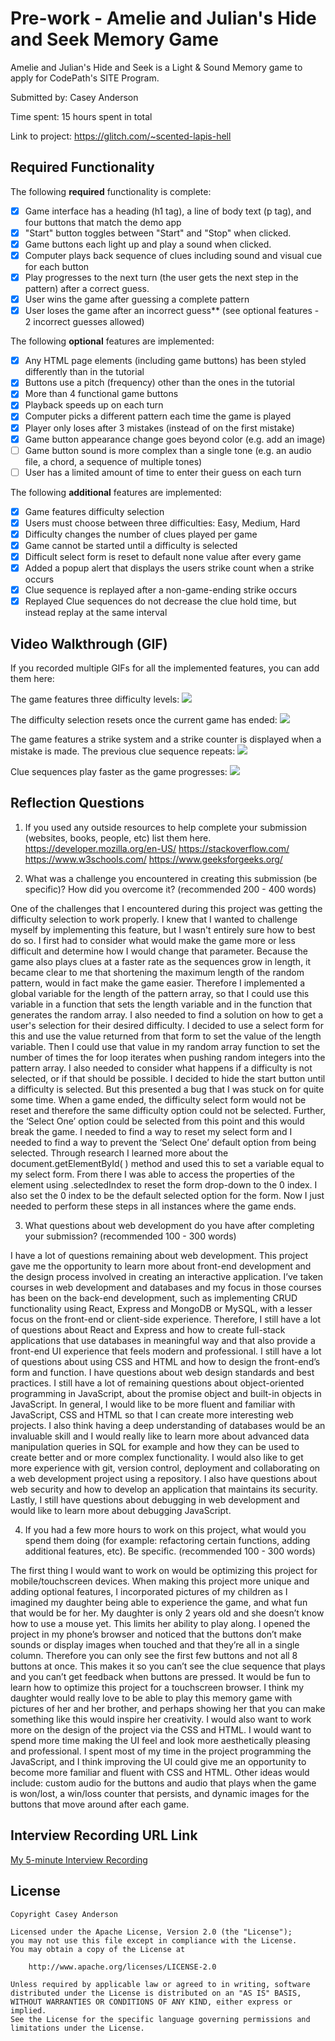 # Pre-work - Amelie and Julian's Hide and Seek Memory Game

Amelie and Julian's Hide and Seek is a Light & Sound Memory game to apply for CodePath's SITE Program. 

Submitted by: Casey Anderson

Time spent: 15 hours spent in total

Link to project: https://glitch.com/~scented-lapis-hell

## Required Functionality

The following **required** functionality is complete:

* [x] Game interface has a heading (h1 tag), a line of body text (p tag), and four buttons that match the demo app
* [x] "Start" button toggles between "Start" and "Stop" when clicked. 
* [x] Game buttons each light up and play a sound when clicked. 
* [x] Computer plays back sequence of clues including sound and visual cue for each button
* [x] Play progresses to the next turn (the user gets the next step in the pattern) after a correct guess. 
* [x] User wins the game after guessing a complete pattern
* [x] User loses the game after an incorrect guess** (see optional features - 2 incorrect guesses allowed)

The following **optional** features are implemented:

* [x] Any HTML page elements (including game buttons) has been styled differently than in the tutorial
* [x] Buttons use a pitch (frequency) other than the ones in the tutorial
* [x] More than 4 functional game buttons
* [x] Playback speeds up on each turn
* [x] Computer picks a different pattern each time the game is played
* [x] Player only loses after 3 mistakes (instead of on the first mistake)
* [x] Game button appearance change goes beyond color (e.g. add an image)
* [ ] Game button sound is more complex than a single tone (e.g. an audio file, a chord, a sequence of multiple tones)
* [ ] User has a limited amount of time to enter their guess on each turn

The following **additional** features are implemented:

* [x] Game features difficulty selection
* [x] Users must choose between three difficulties: Easy, Medium, Hard
* [x] Difficulty changes the number of clues played per game
* [x] Game cannot be started until a difficulty is selected
* [x] Difficult select form is reset to default none value after every game
* [x] Added a popup alert that displays the users strike count when a strike occurs
* [x] Clue sequence is replayed after a non-game-ending strike occurs
* [x] Replayed Clue sequences do not decrease the clue hold time, but instead replay at the same interval

## Video Walkthrough (GIF)

If you recorded multiple GIFs for all the implemented features, you can add them here:

The game features three difficulty levels:
![](https://i.imgur.com/6lDTvXt.gif)

The difficulty selection resets once the current game has ended:
![](https://i.imgur.com/XrqKg4C.gif)

The game features a strike system and a strike counter is displayed when a mistake is made.
The previous clue sequence repeats:
![](https://i.imgur.com/od1rurK.gif)

Clue sequences play faster as the game progresses:
![](https://i.imgur.com/lzAthL8.gif)

## Reflection Questions
1. If you used any outside resources to help complete your submission (websites, books, people, etc) list them here. 
https://developer.mozilla.org/en-US/
https://stackoverflow.com/
https://www.w3schools.com/
https://www.geeksforgeeks.org/

2. What was a challenge you encountered in creating this submission (be specific)? How did you overcome it? (recommended 200 - 400 words)

One of the challenges that I encountered during this project was getting the difficulty selection to work properly. I knew that I wanted to challenge myself by implementing this feature, but I wasn't entirely sure how to best do so. 
I first had to consider what would make the game more or less difficult and determine how I would change that parameter. Because the game also plays clues at a faster rate as the sequences grow in length, it became clear to me that shortening the maximum length of the random pattern, would in fact make the game easier. 
Therefore I implemented a global variable for the length of the pattern array, so that I could use this variable in a function that sets the length variable and in the function that generates the random array. I also needed to find a solution on how to get a user's selection for their desired difficulty. 
I decided to use a select form for this and use the value returned from that form to set the value of the length variable. Then I could use that value in my random array function to set the number of times the for loop iterates when pushing random integers into the pattern array. 
I also needed to consider what happens if a difficulty is not selected, or if that should be possible. I decided to hide the start button until a difficulty is selected. But this presented a bug that I was stuck on for quite some time. When a game ended, the difficulty select form would not be reset and therefore the same difficulty option could not be selected. 
Further, the ‘Select One’ option could be selected from this point and this would break the game. I needed to find a way to reset my select form and I needed to find a way to prevent the ‘Select One’ default option from being selected. Through research I learned more about the document.getElementById( ) method and used this to set a variable equal to my select form. 
From there I was able to access the properties of the element using .selectedIndex to reset the form drop-down to the 0 index. I also set the 0 index to be the default selected option for the form. Now I just needed to perform these steps in all instances where the game ends.

3. What questions about web development do you have after completing your submission? (recommended 100 - 300 words) 

I have a lot of questions remaining about web development. This project gave me the opportunity to learn more about front-end development and the design process involved in creating an interactive application. I’ve taken courses in web development and databases and my focus in those courses has been on the back-end development, such as implementing CRUD functionality using React, Express and MongoDB or MySQL, with a lesser focus on the front-end or client-side experience. 
Therefore, I still have a lot of questions about React and Express and how to create full-stack applications that use databases in meaningful way and that also provide a front-end UI experience that feels modern and professional.  I still have a lot of questions about using CSS and HTML and how to design the front-end’s form and function. I have questions about web design standards and best practices. 
I still have a lot of remaining questions about object-oriented programming in JavaScript, about the promise object and built-in objects in JavaScript. In general, I would like to be more fluent and familiar with JavaScript, CSS and HTML so that I can create more interesting web projects. 
I also think having a deep understanding of databases would be an invaluable skill and I would really like to learn more about advanced data manipulation queries in SQL for example and how they can be used to create better and or more complex functionality. I would also like to get more experience with git, version control, deployment and collaborating on a web development project using a repository. 
I also have questions about web security and how to develop an application that maintains its security. Lastly, I still have questions about debugging in web development and would like to learn more about debugging JavaScript.

4. If you had a few more hours to work on this project, what would you spend them doing (for example: refactoring certain functions, adding additional features, etc). Be specific. (recommended 100 - 300 words) 

The first thing I would want to work on would be optimizing this project for mobile/touchscreen devices. When making this project more unique and adding optional features, I incorporated pictures of my children as I imagined my daughter being able to experience the game, and what fun that would be for her. My daughter is only 2 years old and she doesn’t know how to use a mouse yet. 
This limits her ability to play along. I opened the project in my phone’s browser and noticed that the buttons don’t make sounds or display images when touched and that they’re all in a single column. Therefore you can only see the first few buttons and not all 8 buttons at once. This makes it so you can’t see the clue sequence that plays and you can’t get feedback when buttons are pressed. 
It would be fun to learn how to optimize this project for a touchscreen browser. I think my daughter would really love to be able to play this memory game with pictures of her and her brother, and perhaps showing her that you can make something like this would inspire her creativity. I would also want to work more on the design of the project via the CSS and HTML. 
I would want to spend more time making the UI feel and look more aesthetically pleasing and professional. I spent most of my time in the project programming the JavaScript, and I think improving the UI could give me an opportunity to become more familiar and fluent with CSS and HTML. Other ideas would include: custom audio for the buttons and audio that plays when the game is won/lost, 
a win/loss counter that persists, and dynamic images for the buttons that move around after each game.


## Interview Recording URL Link

[My 5-minute Interview Recording](https://www.loom.com/share/7474e499d7724d54a059b48499a7f244)


## License

    Copyright Casey Anderson

    Licensed under the Apache License, Version 2.0 (the "License");
    you may not use this file except in compliance with the License.
    You may obtain a copy of the License at

        http://www.apache.org/licenses/LICENSE-2.0

    Unless required by applicable law or agreed to in writing, software
    distributed under the License is distributed on an "AS IS" BASIS,
    WITHOUT WARRANTIES OR CONDITIONS OF ANY KIND, either express or implied.
    See the License for the specific language governing permissions and
    limitations under the License.
